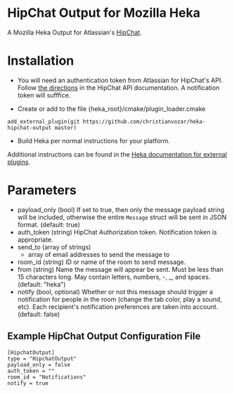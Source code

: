 # HipChat Output for Mozilla Heka

A Mozilla Heka Output for Atlassian's [HipChat](https://www.atlassian.com/software/hipchat).

# Installation

* You will need an authentication token from Atlassian for HipChat's API. Follow [the directions](https://www.hipchat.com/docs/api/auth) in the HipChat API documentation.  A notification token will sufffice.

* Create or add to the file {heka_root}/cmake/plugin_loader.cmake

```
add_external_plugin(git https://github.com/christianvozar/heka-hipchat-output master)
```

* Build Heka per normal instructions for your platform.

Additional instructions can be found in the [Heka documentation for external plugins](http://hekad.readthedocs.org/en/latest/installing.html#build-include-externals).

# Parameters

- payload_only (bool)
    If set to true, then only the message payload string will be included,
    otherwise the entire `Message` struct will be sent in JSON format. 
    (default: true)
- auth_token (string)
    HipChat Authorization token. Notification token is appropriate.
- send_to (array of strings)
    - array of email addresses to send the message to
- room_id (string)
    ID or name of the room to send message.
- from (string)
    Name the message will appear be sent. Must be less than 15 characters long. May contain letters, numbers, -, _, and spaces.
    (default: "heka")
- notify (bool, optional)
    Whether or not this message should trigger a notification for people in the room (change the tab color, play a sound, etc).
    Each recipient's notification preferences are taken into account.
    (default: false)

## Example HipChat Output Configuration File

```
[HipchatOutput]
type = "HipchatOutput"
payload_only = false
auth_token = ""
room_id = "Notifications"
notify = true
```
